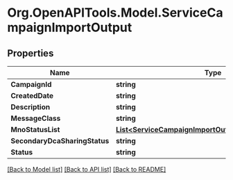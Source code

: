 # Org.OpenAPITools.Model.ServiceCampaignImportOutput

## Properties

Name | Type | Description | Notes
------------ | ------------- | ------------- | -------------
**CampaignId** | **string** |  | [optional] 
**CreatedDate** | **string** |  | [optional] 
**Description** | **string** |  | [optional] 
**MessageClass** | **string** |  | [optional] 
**MnoStatusList** | [**List&lt;ServiceCampaignImportOutputMnoStatusListInner&gt;**](ServiceCampaignImportOutputMnoStatusListInner.md) |  | [optional] 
**SecondaryDcaSharingStatus** | **string** |  | [optional] 
**Status** | **string** |  | [optional] 

[[Back to Model list]](../README.md#documentation-for-models) [[Back to API list]](../README.md#documentation-for-api-endpoints) [[Back to README]](../README.md)

